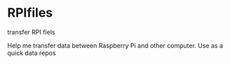 # RPIfiles
transfer RPI fiels

Help me transfer data between Raspberry Pi and other computer. Use as a quick data repos

